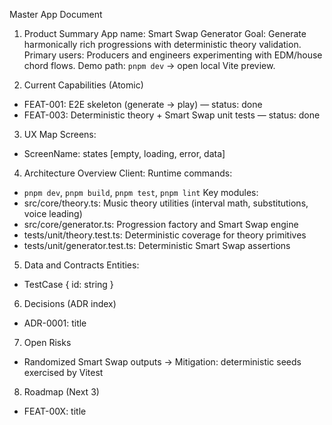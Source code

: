 Master App Document

1. Product Summary
App name: Smart Swap Generator
Goal: Generate harmonically rich progressions with deterministic theory validation.
Primary users: Producers and engineers experimenting with EDM/house chord flows.
Demo path: `pnpm dev` → open local Vite preview.

2. Current Capabilities (Atomic)
- FEAT-001: E2E skeleton (generate → play) — status: done
- FEAT-003: Deterministic theory + Smart Swap unit tests — status: done

3. UX Map
Screens:
- ScreenName: states [empty, loading, error, data]

4. Architecture Overview
Client:
Runtime commands:
- `pnpm dev`, `pnpm build`, `pnpm test`, `pnpm lint`
Key modules:
- src/core/theory.ts: Music theory utilities (interval math, substitutions, voice leading)
- src/core/generator.ts: Progression factory and Smart Swap engine
- tests/unit/theory.test.ts: Deterministic coverage for theory primitives
- tests/unit/generator.test.ts: Deterministic Smart Swap assertions

5. Data and Contracts
Entities:
- TestCase { id: string }

6. Decisions (ADR index)
- ADR-0001: title

7. Open Risks
- Randomized Smart Swap outputs -> Mitigation: deterministic seeds exercised by Vitest

8. Roadmap (Next 3)
- FEAT-00X: title
